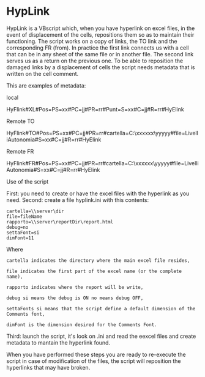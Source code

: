 # HypLink
HypLink is a VBscript which, when you have hyperlink on excel files, in the event of displacement of the cells, repositions them so as to maintain their functioning.
The script works on a copy of links, the TO link and the corresponding FR (from). In practice the first link connects us with a cell that can be in any sheet of the same file or in another file. The second link serves us as a return on the previous one.
To be able to reposition the damaged links by a displacement of cells the script needs metadata that is written on the cell comment.

This are examples of metadata:

  local
  
  HyFlink#XL#Pos=PS=xx#PC=jj#PR=rr#Punt=S=xx#C=jj#R=rr#HyElink
  
  Remote TO
  
  HyFlink#TO#Pos=PS=xx#PC=jj#PR=rr#cartella=C:\xxxxxx\yyyyy#file=LivelliAutonomia#S=xx#C=jj#R=rr#HyElink
  
  Remote FR
  
  HyFlink#FR#Pos=PS=xx#PC=jj#PR=rr#cartella=C:\xxxxxx\yyyyy#file=LivelliAutonomia#S=xx#C=jj#R=rr#HyElink
  
  
Use of the script

First: you need to create or have the excel files with the hyperlink as you need.
Second: create a file hyplink.ini with this contents:


	cartella=\\server\dir
	file=fileName
	rapporto=\\server\reportDir\report.html
	debug=no
	settaFont=si
	dimFont=11

Where	

	cartella indicates the directory where the main excel file resides,

	file indicates the first part of the excel name (or the complete name),
	
	rapporto indicates where the report will be write,
	
	debug si means the debug is ON no means debug OFF,
	
	settaFonts si means that the script define a default dimension of the Comments font,
	
	dimFont is the dimension desired for the Comments Font.
	
Third: launch the script, it's look on .ini and read the eexcel files and create metadata to mantain the hyperlink found.

When you have performed these steps you are ready to re-execute the script in case of modification of the files, the script will reposition the hyperlinks that may have broken.



